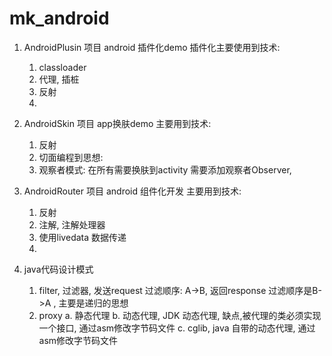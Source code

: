 # mk_android

1. AndroidPlusin 项目
android 插件化demo
插件化主要使用到技术:
    1. classloader 
    2. 代理, 插桩
    3. 反射
    4.   

2. AndroidSkin 项目
app换肤demo
主要用到技术:
    1. 反射
    2. 切面编程到思想:
    3. 观察者模式: 在所有需要换肤到activity 需要添加观察者Observer, 

3. AndroidRouter 项目
android 组件化开发
主要用到技术:
    1. 反射
    2. 注解, 注解处理器
    3. 使用livedata 数据传递
    4. 

4. java代码设计模式
    1. filter, 过滤器, 发送request 过滤顺序: A->B, 返回response 过滤顺序是B->A , 主要是递归的思想 
    2. proxy
        a. 静态代理
        b. 动态代理, JDK 动态代理, 缺点,被代理的类必须实现一个接口, 通过asm修改字节码文件
        c. cglib, java 自带的动态代理, 通过asm修改字节码文件